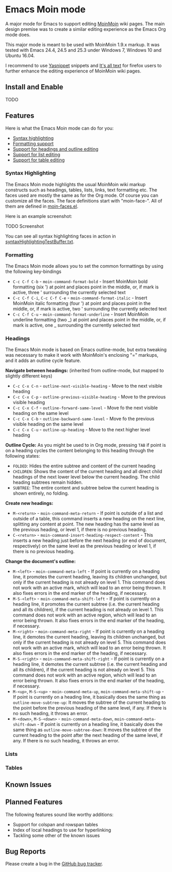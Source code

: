 # Emacs Moin mode
A major mode for Emacs to support editing [MoinMoin](https://moinmo.in/) wiki pages. The main design premise was to create a similar editing experience as the Emacs Org mode does.

This major mode is meant to be used with MoinMoin 1.9.x markup. It was tested with Emacs 24.4, 24.5 and 25.3 under Windows 7, Windows 10 and Ubuntu 16.04.

I recommend to use [Yasnippet](https://github.com/joaotavora/yasnippet) snippets and [It's all text](https://addons.mozilla.org/en-US/firefox/addon/its-all-text/) for firefox users to further enhance the editing experience of MoinMoin wiki pages.

## Install and Enable 

TODO

## Features

Here is what the Emacs Moin mode can do for you:
  * [Syntax highlighting](#syntax-highlighting)
  * [Formatting support](#formatting)
  * [Support for headings and outline editing](#headings)
  * [Support for list editing](#lists)
  * [Support for table editing](#lables)

### Syntax Highlighting

The Emacs Moin mode highlights the usual MoinMoin wiki markup constructs such as headings, tables, lists, links, text formatting etc. The faces used are mostly the same as for the Org mode. Of course you can customize all the faces. The face definitions start with "moin-face-". All of them are defined in [moin-faces.el](moin-faces.el).

Here is an example screenshot:

TODO Screenshot

You can see all syntax highlighting faces in action in  [syntaxHighlightingTestBuffer.txt](syntaxHighlightingTestBuffer.txt).

### Formatting

The Emacs Moin mode allows you to set the common formattings by using the following key-bindings

  * `C-c C-f C-b` - `moin-command-format-bold` - Insert MoinMoin bold formatting (six ') at point and places point in the middle, or, if mark is active, three ' surrounding the currently selected text
  * `C-c C-f C-i`, `C-c C-f C-e` - `moin-command-format-italic` - Insert MoinMoin italic formatting (four ') at point and places point in the middle, or, if mark is active, two ' surrounding the currently selected text
  * `C-c C-f C-u` - `moin-command-format-underline` - Insert MoinMoin underline formatting (two _) at point and places point in the middle, or, if mark is active, one _ surrounding the currently selected text

### Headings

The Emacs Moin mode is based on Emacs outline-mode, but extra tweaking was necessary to make it work with MoinMoin's enclosing "=" markups, and it adds an outline cycle feature.

**Navigate between headings:** (inherited from outline-mode, but mapped to slightly different keys)
  * `C-c C-x C-n` - `outline-next-visible-heading` - Move to the next visible heading
  * `C-c C-x C-p` - `outline-previous-visible-heading` - Move to the previous visible heading
  * `C-c C-x C-f` - `outline-forward-same-level` - Move fo the next visible heading on the same level
  * `C-c C-x C-b` - `outline-backward-same-level` - Move fo the previous visible heading on the same level
  * `C-c C-x C-u` - `outline-up-heading` - Move to the next higher level heading

**Outline Cycle:** As you might be used to in Org mode, pressing `TAB` if point is on a heading cycles the content belonging to this heading through the following states:
  * `FOLDED`: Hides the entire subtree and content of the current heading
  * `CHILDREN`: Shows the content of the current heading and all direct child headings of the next lower level below the current heading. The child heading subtrees remain hidden.
  * `SUBTREE`: The entire content and subtree below the current heading is shown entirely, no folding.

**Create new headings:**
  * `M-<return>` - `moin-command-meta-return` - If point is outside of a list and outside of a table, this command inserts a new heading on the next line, splitting any content at point. The new heading has the same level as the previous heading, or level 1, if there is no previous heading.
  * `C-<return>` - `moin-command-insert-heading-respect-content` - This inserts a new heading just before the next heading (or end of document, respectively) on the same level as the previous heading or level 1, if there is no previous heading.

**Change the document's outline:**
  * `M-<left>` - `moin-command-meta-left` - If point is currently on a heading line, it promotes the current heading, leaving its children unchanged, but only if the current heading is not already on level 1. This command does not work with an active mark, which will lead to an error being thrown. It also fixes   errors in the end marker of the heading, if necessary.
  * `M-S-<left>` - `moin-command-meta-shift-left` - If point is currently on a heading line, it promotes the current subtree (i.e. the current heading and all its children), if the current heading is not already on level 1. This command does not work with an active region, which will lead to an error being thrown. It also fixes errors in the end marker of the heading, if necessary.
  * `M-<right>` - `moin-command-meta-right` - If point is currently on a heading line, it demotes the current heading, leaving its children unchanged, but only if the current heading is not already on level 5. This command does not work with an active mark, which will lead to an error being thrown. It also fixes errors in the end marker of the heading, if necessary.
  * `M-S-<right>` - `moin-command-meta-shift-right` - If point is currently on a heading line, it demotes the current subtree (i.e. the current heading and all its children), if the current heading is not already on level 5. This command does not work with an active region, which will lead to an error being thrown. It also fixes errors in the end marker of the heading, if necessary.
  * `M-<up>`, `M-S-<up>` - `moin-command-meta-up`, `moin-command-meta-shift-up` - If point is currently on a heading line, it basically does the same thing as `outline-move-subtree-up`: It moves the subtree of the current heading to the point before the previous heading of the same level, if any. If there is no such heading, it throws an error.
  * `M-<down>`, `M-S-<down>` - `moin-command-meta-down`, `moin-command-meta-shift-down` - If point is currently on a heading line, it basically does the same thing as `outline-move-subtree-down`: It moves the subtree of the current heading to the point after the next heading of the same level, if any. If there is no such heading, it throws an error.

### Lists
### Tables

## Known Issues
## Planned Features

The following features sound like worthy additions:
  * Support for colspan and rowspan tables
  * Index of local headings to use for hyperlinking
  * Tackling some other of the known issues

## Bug Reports

Please create a bug in the [GitHub bug tracker](https://github.com/jebbard/emacs-moin-mode/issues).
